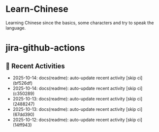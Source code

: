 # Learn-Chinese
Learning Chinese since the basics, some characters and try to speak the language.

# jira-github-actions
## 📌 Recent Activities
<!--START_SECTION:activity-->
- 2025-10-14: docs(readme): auto-update recent activity [skip ci] (bf526df)
- 2025-10-14: docs(readme): auto-update recent activity [skip ci] (c350289)
- 2025-10-13: docs(readme): auto-update recent activity [skip ci] (2488247)
- 2025-10-13: docs(readme): auto-update recent activity [skip ci] (67dd390)
- 2025-10-12: docs(readme): auto-update recent activity [skip ci] (14ff943)
<!--END_SECTION:activity-->
